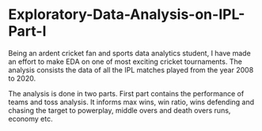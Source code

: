 # Exploratory-Data-Analysis-on-IPL-Part-l
Being an ardent cricket fan and sports data analytics student, I have made an effort to make EDA on one of most exciting cricket tournaments. The analysis consists the data of all the IPL matches played from the year 2008 to 2020.

The analysis is done in two parts. First part contains the performance of teams and toss analysis. It informs max wins, win ratio, wins defending and chasing the target to powerplay, middle overs and death overs runs, economy etc. 
